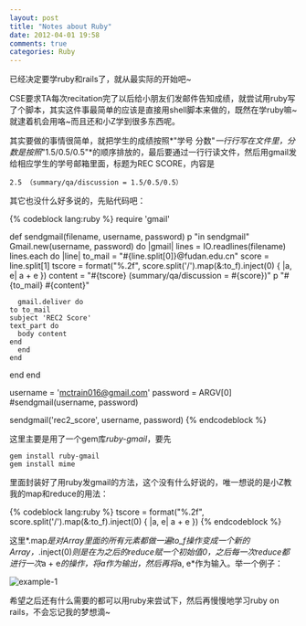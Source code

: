 ```yaml
---
layout: post
title: "Notes about Ruby"
date: 2012-04-01 19:58
comments: true
categories: Ruby
---
```


已经决定要学ruby和rails了，就从最实际的开始吧~

CSE要求TA每次recitation完了以后给小朋友们发邮件告知成绩，就尝试用ruby写了个脚本，其实这件事最简单的应该是直接用shell脚本来做的，既然在学ruby嘛~就逮着机会用咯~而且还和小Z学到很多东西呢。

其实要做的事情很简单，就把学生的成绩按照*"学号 分数"*一行行写在文件里，分数是按照*"1.5/0.5/0.5"*的顺序排放的，最后要通过一行行读文件，然后用gmail发给相应学生的学号邮箱里面，标题为REC SCORE，内容是

    2.5 （summary/qa/discussion = 1.5/0.5/0.5）
    
其它也没什么好多说的，先贴代码吧：

<!-- more -->

{% codeblock lang:ruby %}
require 'gmail'

def sendgmail(filename, username, password)
  p "in sendgmail"
  Gmail.new(username, password) do |gmail|
    lines = IO.readlines(filename)
    lines.each do |line|
      to_mail = "#{line.split[0]}@fudan.edu.cn"
      score = line.split[1]
      tscore = format("%.2f", score.split('/').map(&:to_f).inject(0) { |a, e| a + e })
      content = "#{tscore} (summary/qa/discussion = #{score})"
      p "#{to_mail} #{content}"
      
      gmail.deliver do
	to to_mail
	subject 'REC2 Score'
	text_part do
	  body content
	end
      end
    end
  end
end

username = 'mctrain016@gmail.com'
password = ARGV[0]
#sendgmail(username, password)

sendgmail('rec2_score', username, password)
{% endcodeblock %}

这里主要是用了一个gem库*ruby-gmail*，要先

    gem install ruby-gmail
    gem install mime
    
里面封装好了用ruby发gmail的方法，这个没有什么好说的，唯一想说的是小Z教我的map和reduce的用法：

{% codeblock lang:ruby %}
      tscore = format("%.2f", score.split('/').map(&:to_f).inject(0) { |a, e| a + e })
{% endcodeblock %}

这里*.map*是对Array里面的所有元素都做一遍to_f操作变成一个新的Array，*.inject(0)*则是在为之后的reduce赋一个初始值0，之后每一次reduce都进行一次*a + e*的操作，将a作为输出，然后再将*a, e*作为输入。举一个例子：

![example-1](http://ytliu.github.com/images/2012-04-01-1.png "reduce example")

希望之后还有什么需要的都可以用ruby来尝试下，然后再慢慢地学习ruby on rails，不会忘记我的梦想滴~
